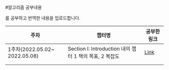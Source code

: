 #알고리즘 공부내용

[<Data Structures and Algorithms in Swift>](https://www.raywenderlich.com/books/data-structures-algorithms-in-swift/v4.0/chapters/i-what-you-need)를 공부하고 번역한 내용을 업로드합니다. 


|   주차	 |  챕터명 	|  공부한 링크 	|
|---	|---	|---	|
| 1주차(2022.05.02~ 2022.05.08)	|  Section I: Introduction 내의 챕터 1 책의 목표, 2 복잡도	|  [Link](https://kimdee.notion.site/1-fd9fbb27908049848389c4c4cd24ad3b) 	|
|   	|   	|   	|
|   	|   	|   	|
